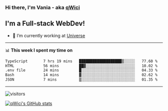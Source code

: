 ### Hi there, I'm Vania - aka [qWici][website]

## I'm a Full-stack WebDev!
- 🔭 I’m currently working at [Universe][universe]

---

📊 **This week I spent my time on**
<!--START_SECTION:waka-->

```txt
TypeScript       7 hrs 19 mins   ███████████████████▒░░░░░   77.60 %
HTML             56 mins         ██▓░░░░░░░░░░░░░░░░░░░░░░   10.02 %
.env file        24 mins         █░░░░░░░░░░░░░░░░░░░░░░░░   04.33 %
Bash             14 mins         ▓░░░░░░░░░░░░░░░░░░░░░░░░   02.62 %
JSON             7 mins          ▒░░░░░░░░░░░░░░░░░░░░░░░░   01.35 %
```

<!--END_SECTION:waka-->

---

![visitors](https://visitor-badge.glitch.me/badge?page_id=qWici)


[![qWici's GitHub stats](https://github-readme-stats.vercel.app/api?username=qWici)](https://github.com/qWici/github-readme-stats)

[website]: https://devkucher.com
[twitter]: https://twitter.com/KucherDev
[linkedin]: https://www.linkedin.com/in/ivankucher
[universe]: https://universeapps.limited
